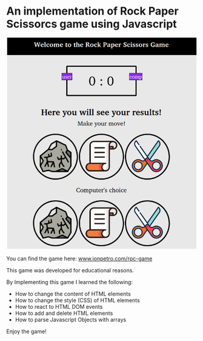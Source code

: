 # An implementation of Rock Paper Scissorcs game using Javascript
<p align="center">
  <img src="resources/demo1.png" alt="drawing" style="width:500px;">
</p>

You can find the game here: www.ionpetro.com/rpc-game

This game was developed for educational reasons. 

By Implementing this game I learned the following:

* How to change the content of HTML elements
* How to change the style (CSS) of HTML elements
* How to react to HTML DOM events
* How to add and delete HTML elements
* How to parse Javascript Objects with arrays

Enjoy the game!
